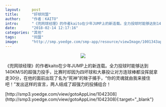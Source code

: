 ```yaml
---
layout:     post
title:      "好球同盟"
author:     "作者：KAITO"
intro:      "《兜网球经理》的作者kaito在少年JUMP上的新连载。全力投球时能够达到140KM/S的超强力投手，比赛时却因为四坏球和大暴投让对方连球棒都没挥就拿走30分，在他的面前出现了名为“死神”的矬子捕手，“你的灵魂就由我来接住吧！”发出这样的宣言，两人结成了超强力的投捕组合！"
date:       "2018-02-14 12:17:16"
categories: "其他"
tags:       "同盟"
image:      "http://smp.yoedge.com/smp-app/resource/viewImage/1001343appline.png"
---
```

<div style="text-align: center">
<p><img src="http://smp.yoedge.com/smp-app/resource/viewImage/1001343appline.png"/></p>
</div>
<p class="post-meta">
<span>《兜网球经理》的作者kaito在少年JUMP上的新连载。全力投球时能够达到140KM/S的超强力投手，比赛时却因为四坏球和大暴投让对方连球棒都没挥就拿走30分，在他的面前出现了名为“死神”的矬子捕手，“你的灵魂就由我来接住吧！”发出这样的宣言，两人结成了超强力的投捕组合！</span>
</p>
[http://smp3.yoedge.com/view/gotoAppLine/1042308](http://smp3.yoedge.com/view/gotoAppLine/1042308){:target="_blank"}


